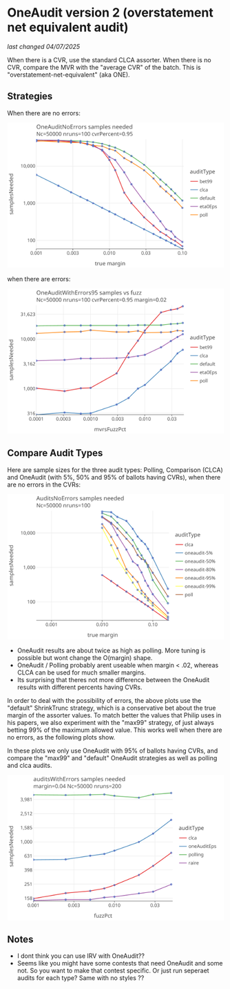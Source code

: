 # OneAudit version 2 (overstatement net equivalent audit)
_last changed 04/07/2025_

When there is a CVR, use the standard CLCA assorter. When there is no CVR, compare the MVR with the "average CVR" of the batch.
This is "overstatement-net-equivalent" (aka ONE).

## Strategies

When there are no errors:

<a href="https://johnlcaron.github.io/rlauxe/docs/plots/oneaudit/OneAuditNoErrors/OneAuditNoErrorsLogLog.html" rel="OneAuditNoErrorsLogLog">![OneAuditNoErrorsLogLog](plots/oneaudit/OneAuditNoErrors/OneAuditNoErrorsLogLog.png)</a>

when there are errors:

<a href="https://johnlcaron.github.io/rlauxe/docs/plots/oneaudit/OneAuditWithErrors95/OneAuditNoErrorsLogLog.html" rel="OneAuditNoErrorsLogLog">![OneAuditNoErrorsLogLog](plots/oneaudit/OneAuditWithErrors95/OneAuditWithErrors95LogLog.png)</a>


## Compare Audit Types

Here are sample sizes for the three audit types: Polling, Comparison (CLCA) and OneAudit (with 5%, 50% and 95% of ballots having CVRs),
when there are no errors in the CVRs:

<a href="https://johnlcaron.github.io/rlauxe/docs/plots/oneaudit/AuditsNoErrors/AuditsNoErrorsLogLog.html" rel="AuditsNoErrorsLogLog">![AuditsNoErrorsLogLog](plots/oneaudit/AuditsNoErrors/AuditsNoErrorsLogLog.png)</a>

* OneAudit results are about twice as high as polling. More tuning is possible but wont change the O(margin) shape.
* OneAudit / Polling probably arent useable when margin < .02, whereas CLCA can be used for much smaller margins.
* Its surprising that theres not more difference between the OneAudit results with different percents having CVRs.

In order to deal with the possibility of errors, the above plots use the "default" ShrinkTrunc strategy, which is a conservative
bet about the true margin of the assorter values. To match better the values that Philip uses in his papers, we also experiment
with the "max99" strategy, of just always betting 99% of the maximum allowed value. This works well when there are no errors, as
the following plots show.

In these plots we only use OneAudit with 95% of ballots having CVRs, and compare the "max99" and "default" OneAudit strategies 
as well as polling and clca audits.

<a href="https://johnlcaron.github.io/rlauxe/docs/plots/oneaudit/auditsWithErrors/auditsWithErrorsLogLog.html" rel="AuditsNoErrorsLogLog">![AuditsNoErrorsLogLog](plots/oneaudit/auditsWithErrors/auditsWithErrorsLogLog.png)</a>


## Notes

* I dont think you can use IRV with OneAudit??
* Seems like you might have some contests that need OneAudit and some not. So you want to make that contest specific. Or
  just run seperaet audits for each type? Same with no styles ??

